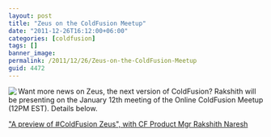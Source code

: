 ```yaml
---
layout: post
title: "Zeus on the ColdFusion Meetup"
date: "2011-12-26T16:12:00+06:00"
categories: [coldfusion]
tags: []
banner_image: 
permalink: /2011/12/26/Zeus-on-the-ColdFusion-Meetup
guid: 4472
---
```


<img src="https://static.raymondcamden.com/images/meetup.png" align="left" />Want more news on Zeus, the next version of ColdFusion? Rakshith will be presenting on the January 12th meeting of the Online ColdFusion Meetup (12PM EST). Details below.

<a href="http://www.meetup.com/coldfusionmeetup/events/45355792/">"A preview of #ColdFusion Zeus", with CF Product Mgr Rakshith Naresh</a>

<br clear="left">